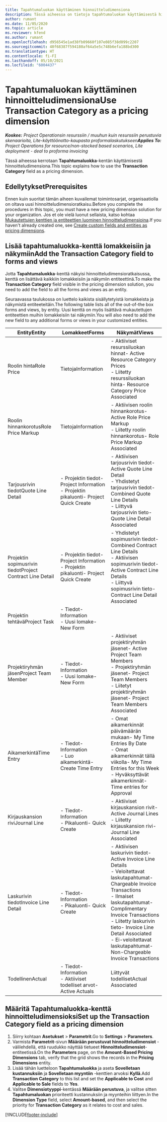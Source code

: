 ```yaml
---
title: Tapahtumaluokan käyttäminen hinnoitteludimensiona
description: Tässä aiheessa on tietoja tapahtumaluokan käyttämisestä hinnoitteludimensiona.
author: rumant
ms.date: 11/05/2020
ms.topic: article
ms.reviewer: kfend
ms.author: rumant
ms.openlocfilehash: d956545e1ad38fb09660f107e085f38d099c2207
ms.sourcegitcommit: 40f68387f594180af64a5e5c748b6efa188bd300
ms.translationtype: HT
ms.contentlocale: fi-FI
ms.lasthandoff: 05/10/2021
ms.locfileid: "6004437"
---
```

# <a name="use-transaction-category-as-a-pricing-dimension"></a><span data-ttu-id="891d2-103">Tapahtumaluokan käyttäminen hinnoitteludimensiona</span><span class="sxs-lookup"><span data-stu-id="891d2-103">Use Transaction Category as a pricing dimension</span></span>


<span data-ttu-id="891d2-104">_**Koskee:** Project Operationsin resurssiin / muuhun kuin resurssiin perustuvia skenaarioita, Lite-käyttöönotto-kaupasta proformalaskutukseen_</span><span class="sxs-lookup"><span data-stu-id="891d2-104">_**Applies To:** Project Operations for resource/non-stocked based scenarios, Lite deployment - deal to proforma invoicing_</span></span>


<span data-ttu-id="891d2-105">Tässä aiheessa kerrotaan **Tapahtumaluokka**-kentän käyttämisestä hinnoitteludimensiona.</span><span class="sxs-lookup"><span data-stu-id="891d2-105">This topic explains how to use the **Transaction Category** field as a pricing dimension.</span></span> 

## <a name="prerequisites"></a><span data-ttu-id="891d2-106">Edellytykset</span><span class="sxs-lookup"><span data-stu-id="891d2-106">Prerequisites</span></span>
<span data-ttu-id="891d2-107">Ennen kuin suoritat tämän aiheen kuvailemat toimintosarjat, organisaatiolla on oltava uusi hinnoitteludimensioratkaisu.</span><span class="sxs-lookup"><span data-stu-id="891d2-107">Before you complete the procedures in this topic, you must have a new pricing dimension solution for your organization.</span></span> <span data-ttu-id="891d2-108">Jos et ole vielä luonut sellaista, katso kohtaa [Mukautettujen kenttien ja entiteettien luominen hinnoitteludimensioina](create-custom-fields-entities-pricing-dimensions.md).</span><span class="sxs-lookup"><span data-stu-id="891d2-108">If you haven't already created one, see [Create custom fields and entities as pricing dimensions](create-custom-fields-entities-pricing-dimensions.md).</span></span>

## <a name="add-the-transaction-category-field-to-forms-and-views"></a><span data-ttu-id="891d2-109">Lisää tapahtumaluokka-kenttä lomakkeisiin ja näkymiin</span><span class="sxs-lookup"><span data-stu-id="891d2-109">Add the Transaction Category field to forms and views</span></span>
<span data-ttu-id="891d2-110">Jotta **Tapahtumaluokka**-kenttä näkyisi hinnoitteludimensioratkaisussa, kenttä on lisättävä kaikkiin lomakkeisiin ja näkymiin entiteettinä.</span><span class="sxs-lookup"><span data-stu-id="891d2-110">To make the **Transaction Category** field visible in the pricing dimension solution, you need to add the field to all the forms and views as an entity.</span></span>

<span data-ttu-id="891d2-111">Seuraavassa taulukossa on luettelo kaikista sisällytetyistä lomakkeista ja näkymistä entiteeteitäin.</span><span class="sxs-lookup"><span data-stu-id="891d2-111">The following table lists all of the out-of-the box forms and views, by entity.</span></span> <span data-ttu-id="891d2-112">Uusi kenttä on myös lisättävä mukautettujen entiteettien muihin lomakkeisiin tai näkymiin.</span><span class="sxs-lookup"><span data-stu-id="891d2-112">You will also need to add the new field to any additional forms or views in your customized entities.</span></span>

|  <span data-ttu-id="891d2-113">Entity</span><span class="sxs-lookup"><span data-stu-id="891d2-113">Entity</span></span>        | <span data-ttu-id="891d2-114">Lomakkeet</span><span class="sxs-lookup"><span data-stu-id="891d2-114">Forms</span></span>     |<span data-ttu-id="891d2-115">Näkymät</span><span class="sxs-lookup"><span data-stu-id="891d2-115">Views</span></span>        |
| ------------------------------|---------------------------------|----------------------------------|
|  <span data-ttu-id="891d2-116">Roolin hinta</span><span class="sxs-lookup"><span data-stu-id="891d2-116">Role Price</span></span>| <span data-ttu-id="891d2-117">Tietoja</span><span class="sxs-lookup"><span data-stu-id="891d2-117">Information</span></span> |<span data-ttu-id="891d2-118">- Aktiiviset resurssiluokan hinnat</span><span class="sxs-lookup"><span data-stu-id="891d2-118">- Active Resource Category Prices</span></span><br> <span data-ttu-id="891d2-119">- Liitetty resurssiluokan hinta</span><span class="sxs-lookup"><span data-stu-id="891d2-119">- Resource Category Price Associated</span></span> |
|  <span data-ttu-id="891d2-120">Roolin hinnankorotus</span><span class="sxs-lookup"><span data-stu-id="891d2-120">Role Price Markup</span></span>| <span data-ttu-id="891d2-121">Tietoja</span><span class="sxs-lookup"><span data-stu-id="891d2-121">Information</span></span>|<span data-ttu-id="891d2-122">- Aktiivisen roolin hinnankorotus</span><span class="sxs-lookup"><span data-stu-id="891d2-122">- Active Role Price Markup</span></span><br><span data-ttu-id="891d2-123">- Liitetty roolin hinnankorotus</span><span class="sxs-lookup"><span data-stu-id="891d2-123">- Role Price Markup Associated</span></span> |
|  <span data-ttu-id="891d2-124">Tarjousrivin tiedot</span><span class="sxs-lookup"><span data-stu-id="891d2-124">Quote Line Detail</span></span>|<span data-ttu-id="891d2-125">- Projektin tiedot</span><span class="sxs-lookup"><span data-stu-id="891d2-125">- Project Information</span></span><br><span data-ttu-id="891d2-126">- Projektin pikaluonti</span><span class="sxs-lookup"><span data-stu-id="891d2-126">- Project Quick Create</span></span>| <span data-ttu-id="891d2-127">- Aktiivisen tarjousrivin tiedot</span><span class="sxs-lookup"><span data-stu-id="891d2-127">- Active Quote Line Detail</span></span><br><span data-ttu-id="891d2-128">- Yhdistetyt tarjousrivin tiedot</span><span class="sxs-lookup"><span data-stu-id="891d2-128">- Combined Quote Line Details</span></span><br><span data-ttu-id="891d2-129">- Liittyvä tarjousrivin tieto</span><span class="sxs-lookup"><span data-stu-id="891d2-129">- Quote Line Detail Associated</span></span> |
|  <span data-ttu-id="891d2-130">Projektin sopimusrivin tiedot</span><span class="sxs-lookup"><span data-stu-id="891d2-130">Project Contract Line Detail</span></span>|<span data-ttu-id="891d2-131">- Projektin tiedot</span><span class="sxs-lookup"><span data-stu-id="891d2-131">- Project Information</span></span><br><span data-ttu-id="891d2-132">- Projektin pikaluonti</span><span class="sxs-lookup"><span data-stu-id="891d2-132">- Project Quick Create</span></span>|<span data-ttu-id="891d2-133">- Yhdistetyt sopimusrivin tiedot</span><span class="sxs-lookup"><span data-stu-id="891d2-133">- Combined Contract Line Details</span></span><br><span data-ttu-id="891d2-134">- Aktiivisen sopimusrivin tiedot</span><span class="sxs-lookup"><span data-stu-id="891d2-134">- Active Contract Line Details</span></span><br><span data-ttu-id="891d2-135">- Liittyvä sopimusrivin tieto</span><span class="sxs-lookup"><span data-stu-id="891d2-135">- Contract Line Detail Associated</span></span> |
|  <span data-ttu-id="891d2-136">Projektin tehtävä</span><span class="sxs-lookup"><span data-stu-id="891d2-136">Project Task</span></span>|<span data-ttu-id="891d2-137">- Tiedot</span><span class="sxs-lookup"><span data-stu-id="891d2-137">- Information</span></span><br><span data-ttu-id="891d2-138">- Uusi lomake</span><span class="sxs-lookup"><span data-stu-id="891d2-138">- New Form</span></span>| &nbsp; |
|  <span data-ttu-id="891d2-139">Projektiryhmän jäsen</span><span class="sxs-lookup"><span data-stu-id="891d2-139">Project Team Member</span></span>|<span data-ttu-id="891d2-140">- Tiedot</span><span class="sxs-lookup"><span data-stu-id="891d2-140">- Information</span></span><br><span data-ttu-id="891d2-141">- Uusi lomake</span><span class="sxs-lookup"><span data-stu-id="891d2-141">- New Form</span></span>|<span data-ttu-id="891d2-142">- Aktiiviset projektiryhmän jäsenet</span><span class="sxs-lookup"><span data-stu-id="891d2-142">- Active Project Team Members</span></span><br><span data-ttu-id="891d2-143">- Projektiryhmän jäsenet</span><span class="sxs-lookup"><span data-stu-id="891d2-143">- Project Team Members</span></span><br><span data-ttu-id="891d2-144">- Liitetyt projektiryhmän jäsenet</span><span class="sxs-lookup"><span data-stu-id="891d2-144">- Project Team Members Associated</span></span> |
|  <span data-ttu-id="891d2-145">Aikamerkintä</span><span class="sxs-lookup"><span data-stu-id="891d2-145">Time Entry</span></span>|<span data-ttu-id="891d2-146">- Tiedot</span><span class="sxs-lookup"><span data-stu-id="891d2-146">- Information</span></span><br><span data-ttu-id="891d2-147">- Luo aikamerkintä</span><span class="sxs-lookup"><span data-stu-id="891d2-147">- Create Time Entry</span></span>|<span data-ttu-id="891d2-148">- Omat aikamerkinnät päivämäärän mukaan</span><span class="sxs-lookup"><span data-stu-id="891d2-148">- My Time Entries By Date</span></span><br><span data-ttu-id="891d2-149">- Omat aikamerkinnät tällä viikolla</span><span class="sxs-lookup"><span data-stu-id="891d2-149">- My Time Entries for this Week</span></span><br><span data-ttu-id="891d2-150">- Hyväksyttävät aikamerkinnät</span><span class="sxs-lookup"><span data-stu-id="891d2-150">- Time entries for Approval</span></span>|
|  <span data-ttu-id="891d2-151">Kirjauskansion rivi</span><span class="sxs-lookup"><span data-stu-id="891d2-151">Journal Line</span></span>|<span data-ttu-id="891d2-152">- Tiedot</span><span class="sxs-lookup"><span data-stu-id="891d2-152">- Information</span></span><br><span data-ttu-id="891d2-153">- Pikaluonti</span><span class="sxs-lookup"><span data-stu-id="891d2-153">- Quick Create</span></span>|<span data-ttu-id="891d2-154">- Aktiiviset kirjauskansion rivit</span><span class="sxs-lookup"><span data-stu-id="891d2-154">- Active Journal Lines</span></span><br><span data-ttu-id="891d2-155">- Liitetty kirjauskansion rivi</span><span class="sxs-lookup"><span data-stu-id="891d2-155">- Journal Line Associated</span></span>|
|  <span data-ttu-id="891d2-156">Laskurivin tiedot</span><span class="sxs-lookup"><span data-stu-id="891d2-156">Invoice Line Detail</span></span>|<span data-ttu-id="891d2-157">- Tiedot</span><span class="sxs-lookup"><span data-stu-id="891d2-157">- Information</span></span><br><span data-ttu-id="891d2-158">- Pikaluonti</span><span class="sxs-lookup"><span data-stu-id="891d2-158">- Quick Create</span></span>|<span data-ttu-id="891d2-159">- Aktiivisen laskurivin tiedot</span><span class="sxs-lookup"><span data-stu-id="891d2-159">- Active Invoice Line Details</span></span><br><span data-ttu-id="891d2-160">- Veloitettavat laskutapahtumat</span><span class="sxs-lookup"><span data-stu-id="891d2-160">- Chargeable Invoice Transactions</span></span><br><span data-ttu-id="891d2-161">- Ilmaiset laskutapahtumat</span><span class="sxs-lookup"><span data-stu-id="891d2-161">- Complimentary Invoice Transactions</span></span><br><span data-ttu-id="891d2-162">- Liitetty laskurivin tieto</span><span class="sxs-lookup"><span data-stu-id="891d2-162">- Invoice Line Detail Associated</span></span> <br><span data-ttu-id="891d2-163">- Ei-veloitettavat laskutapahtumat</span><span class="sxs-lookup"><span data-stu-id="891d2-163">- Non-Chargeable Invoice Transactions</span></span>|
|  <span data-ttu-id="891d2-164">Todellinen</span><span class="sxs-lookup"><span data-stu-id="891d2-164">Actual</span></span>|<span data-ttu-id="891d2-165">- Tiedot</span><span class="sxs-lookup"><span data-stu-id="891d2-165">- Information</span></span><br><span data-ttu-id="891d2-166">- Aktiiviset todelliset arvot</span><span class="sxs-lookup"><span data-stu-id="891d2-166">- Active Actuals</span></span>| <span data-ttu-id="891d2-167">Liittyvät todelliset</span><span class="sxs-lookup"><span data-stu-id="891d2-167">Actual Associated</span></span> |

## <a name="set-up-the-transaction-category-field-as-a-pricing-dimension"></a><span data-ttu-id="891d2-168">Määritä Tapahtumaluokka-kenttä hinnoitteludimensioksi</span><span class="sxs-lookup"><span data-stu-id="891d2-168">Set up the Transaction Category field as a pricing dimension</span></span>

1. <span data-ttu-id="891d2-169">Siirry kohtaan **Asetukset** > **Parametrit**.</span><span class="sxs-lookup"><span data-stu-id="891d2-169">Go to **Settings** > **Parameters**.</span></span> 
2. <span data-ttu-id="891d2-170">Varmista **Parametrit**-sivun **Määrään perustuvat hinnoitteludimensiot** -välilehdellä, että ruudukko näyttää tietueet **Hinnoitteludimensiot**-entiteetissä.</span><span class="sxs-lookup"><span data-stu-id="891d2-170">On the **Parameters** page, on the **Amount-Based Pricing Dimensions** tab, verify that the grid shows the records in the **Pricing Dimensions** entity.</span></span>
3. <span data-ttu-id="891d2-171">Lisää tähän luetteloon **Tapahtumaluokka** ja aseta **Sovelletaan kustannuksiin** ja **Sovelletaan myyntiin** -kenttien arvoksi **Kyllä**.</span><span class="sxs-lookup"><span data-stu-id="891d2-171">Add **Transaction Category** to this list and set the **Applicable to Cost** and **Applicable to Sale** fields to **Yes**.</span></span>
4. <span data-ttu-id="891d2-172">Valitse **Dimensiotyyppi**-kentässä **Määrään perustuva**, ja valitse sitten **Tapahtumaluokan** prioriteetti kustannuksiin ja myynteihin liittyen.</span><span class="sxs-lookup"><span data-stu-id="891d2-172">In the **Dimension Type** field, select **Amount-based**, and then select the priority for **Transaction Category** as it relates to cost and sales.</span></span>


[!INCLUDE[footer-include](../includes/footer-banner.md)]